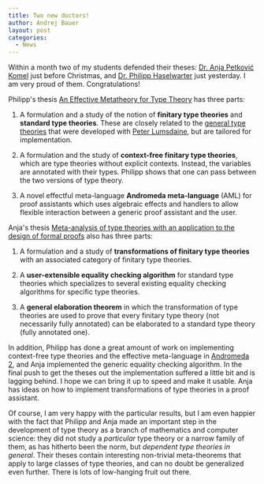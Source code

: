 ```yaml
---
title: Two new doctors!
author: Andrej Bauer
layout: post
categories:
  - News
---
```


Within a month two of my students defended their theses: [Dr. Anja Petković Komel](https://anjapetkovic.com) just before Christmas, and [Dr. Philipp Haselwarter](https://haselwarter.org) just yesterday. I am very proud of them. Congratulations!


Philipp's thesis [An Effective Metatheory for Type Theory](https://haselwarter.org/assets/pdfs/effective-metatheory-for-type-theory.pdf) has three parts:

1. A formulation and a study of the notion of **finitary type theories** and **standard type theories**. These are closely related to the [general type theories](https://arxiv.org/abs/2009.05539) that were developed with [Peter Lumsdaine](http://peterlefanulumsdaine.com), but are tailored for implementation.

2. A formulation and the study of **context-free finitary type theories**, which are type theories without explicit contexts. Instead, the variables are annotated with their types. Philipp shows that one can pass between the two versions of type theory.

3. A novel effectful meta-language **Andromeda meta-language** (AML) for proof assistants which uses algebraic effects and handlers to allow flexible interaction between a generic proof assistant and the user.


Anja's thesis [Meta-analysis of type theories with an application to the design of formal proofs](https://anjapetkovic.com/img/doctoralThesis.pdf) also has three parts:

1. A formulation and a study of **transformations of finitary type theories** with an associated category of finitary type theories.

2. A **user-extensible equality checking algorithm** for standard type theories which specializes to several existing equality checking algorithms for specific type theories.

3. A **general elaboration theorem** in which the transformation of type theories are used to prove that every finitary type theory (not necessarily fully annotated) can be elaborated to a standard type theory (fully annotated one).

In addition, Philipp has done a great amount of work on implementing context-free type theories and the effective meta-language in [Andromeda 2](http://www.andromeda-prover.org), and Anja implemented the generic equality checking algorithm. In the final push to get the theses out the implementation suffered a little bit and is lagging behind. I hope we can bring it up to speed and make it usable. Anja has ideas on how to implement transformations of type theories in a proof assistant.

Of course, I am very happy with the particular results, but I am even happier with the fact that Philipp and Anja made an important step in the development of type theory as a branch of mathematics and computer science: they did not study a *particular* type theory or a narrow family of them, as has hitherto been the norm, but *dependent type theories in general*. Their theses contain interesting non-trivial meta-theorems that apply to large classes of type theories, and can no doubt be generalized even further.
There is lots of low-hanging fruit out there.
